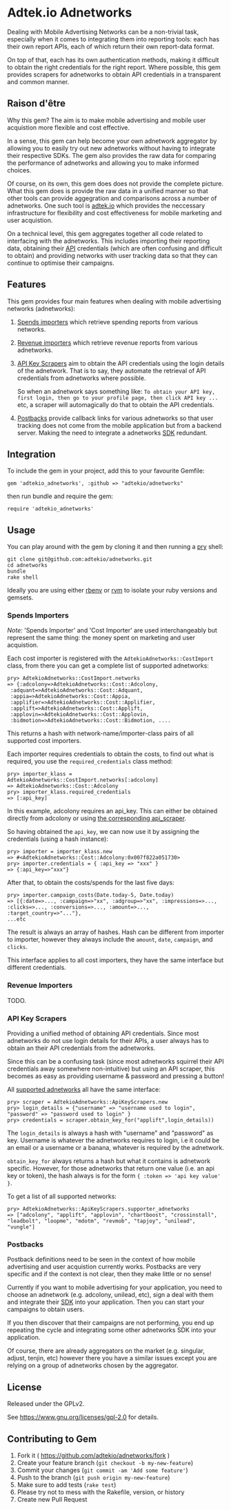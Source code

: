 # Adtek.io Adnetworks

Dealing with Mobile Advertising Networks can be a non-trivial task, especially
when it comes to integrating them into reporting tools: each has their own
report APIs, each of which return their own report-data format.

On top of that, each has its own authentication methods, making it difficult
to obtain the right credentials for the right report. Where possible, this
gem provides scrapers for adnetworks to obtain API credentials in a transparent
and common manner.

## Raison d'être

Why this gem? The aim is to make mobile advertising and mobile user acquistion
more flexible and cost effective.

In a sense, this gem can help become your own adnetwork aggregator by allowing
you to easily try out new adnetworks without having to integrate their
respective SDKs. The gem also provides the raw data for comparing the
performance of adnetworks and allowing you to make informed choices.

Of course, on its own, this gem does does not provide the complete picture.
What this gem does is provide the raw data in a unified manner so that other
tools can provide aggegration and comparisons across a number of
adnetworks. One such tool is [adtek.io][adtek] which provides the neccessary
infrastructure for flexibility and cost effectiveness for mobile
marketing and user acquistion.

On a technical level, this gem aggregates together all code related to
interfacing with the adnetworks. This includes importing their reporting
data, obtaining their [API][api] credentials (which are often confusing and
difficult to obtain) and providing networks with user tracking data so that
they can continue to optimise their campaigns.

## Features

This gem provides four main features when dealing with mobile advertising
networks (adnetworks):

1. [Spends importers][simp] which retrieve spending reports from
   various networks.

2. [Revenue importers][rimp] which retrieve revenue reports from various
   adnetworks.

3. [API Key Scrapers][apsc] aim to obtain the API credentials using the login
   details of the adnetwork. That is to say, they automate the retrieval of
   API credentials from adnetworks where possible.

   So when an adnetwork says something like: ```To obtain your API key, first
   login, then go to your profile page, then click API key ...``` etc, a
   scraper will automagically do that to obtain the API credentials.

4. [Postbacks][pblnk] provide callback links for various adnetworks so
   that user tracking does not come from the mobile application but
   from a backend server. Making the need to integrate a adnetworks
   [SDK][sdk] redundant.

## Integration

To include the gem in your project, add this to your favourite Gemfile:

```
gem 'adtekio_adnetworks', :github => "adtekio/adnetworks"
```

then run bundle and require the gem:

```
require 'adtekio_adnetworks'
```

## Usage

You can play around with the gem by cloning it and then running a
[pry][pry] shell:

```
git clone git@github.com:adtekio/adnetworks.git
cd adnetworks
bundle
rake shell
```

Ideally you are using either [rbenv][rbenv] or [rvm][rvm] to isolate your ruby
versions and gemsets.

### Spends Importers

*Note:* 'Spends Importer' and 'Cost Importer' are used interchangeably but
represent the same thing: the money spent on marketing and user acquistion.

Each cost importer is registered with the `AdtekioAdnetworks::CostImport`
class, from there you can get a complete list of supported adnetworks:

```
pry> AdtekioAdnetworks::CostImport.networks
=> {:adcolony=>AdtekioAdnetworks::Cost::Adcolony,
 :adquant=>AdtekioAdnetworks::Cost::Adquant,
 :appia=>AdtekioAdnetworks::Cost::Appia,
 :applifier=>AdtekioAdnetworks::Cost::Applifier,
 :applift=>AdtekioAdnetworks::Cost::Applift,
 :applovin=>AdtekioAdnetworks::Cost::Applovin,
 :bidmotion=>AdtekioAdnetworks::Cost::Bidmotion, ....
```

This returns a hash with network-name/importer-class pairs of all
supported cost importers.

Each importer requires credentials to obtain the costs, to find out
what is required, you use the `required_credentials` class method:

```
pry> importer_klass = AdtekioAdnetworks::CostImport.networks[:adcolony]
=> AdtekioAdnetworks::Cost::Adcolony
pry> importer_klass.required_credentials
=> [:api_key]
```

In this example, adcolony requires an api_key. This can either be obtained
directly from adcolony or using [the corresponding api_scraper][adcapsc].

So having obtained the `api_key`, we can now use it by assigning the
credentials (using a hash instance):

```
pry> importer = importer_klass.new
=> #<AdtekioAdnetworks::Cost::Adcolony:0x007f822a051730>
pry> importer.credentials = { :api_key => "xxx" }
=> {:api_key=>"xxx"}
```

After that, to obtain the costs/spends for the last five days:

```
pry> importer.campaign_costs(Date.today-5, Date.today)
=> [{:date=>..., :campaign=>"xx", :adgroup=>"xx", :impressions=>..., :clicks=>..., :conversions=>..., :amount=>..., :target_country=>"..."},
...etc
```

The result is always an array of hashes. Hash can be different from importer
to importer, however they always include the `amount`, `date`, `campaign`,
and `clicks`.

This interface applies to all cost importers, they have the same interface but
different credentials.

### Revenue Importers

TODO.

### API Key Scrapers

Providing a unified method of obtaining API credentials. Since most adnetworks
do not use login details for their APIs, a user always has to obtain an
their API credentials from the adnetworks.

Since this can be a confusing task (since most adnetworks squirrel their
API credentials away somewhere non-intuitive) but using an API scraper,
this becomes as easy as providing username & password and pressing a
button!

All [supported adnetworks][libscp] all have the same interface:

```
pry> scraper = AdtekioAdnetworks::ApiKeyScrapers.new
pry> login_details = {"username" => "username used to login", "password" => "password used to login" }
pry> credentials = scraper.obtain_key_for("applift",login_details))
```

The `login_details` is always a hash with "username" and "password" as key.
Username is whatever the adnetworks requires to login, i.e it could be
an email or a username or a banana, whatever is required by the adnetwork.

`obtain_key_for` always returns a hash but what it contains is adnetwork
specific. However, for those adnetworks that return one value (i.e. an api
key or token), the hash always is for the form `{ :token => 'api key value' }`.

To get a list of all supported networks:

```
pry> AdtekioAdnetworks::ApiKeyScrapers.supporter_adnetworks
=> ["adcolony", "applift", "applovin", "chartboost", "crossinstall", "leadbolt", "loopme", "mdotm", "revmob", "tapjoy", "unilead", "vungle"]
```

### Postbacks

Postback definitions need to be seen in the context of how mobile advertising
and user acquistion currently works. Postbacks are very specific and if the
context is not clear, then they make little or no sense!

Currently if you want to mobile advertising for your application, you need
to choose an adnetwork (e.g. adcolony, unilead, etc), sign a deal with them
and integrate their [SDK][sdk] into your application. Then you can start
your campaigns to obtain users.

If you then discover that their campaigns are not performing, you end up
repeating the cycle and integrating some other adnetworks SDK into your
application.

Of course, there are already aggregators on the market (e.g. singular,
adjust, tenjin, etc) however there you have a similar issues except you
are relying on a group of adnetworks chosen by the aggregator.



## License

Released under the GPLv2.

See https://www.gnu.org/licenses/gpl-2.0 for details.

## Contributing to Gem

1. Fork it ( https://github.com/adtekio/adnetworks/fork )
2. Create your feature branch (`git checkout -b my-new-feature`)
3. Commit your changes (`git commit -am 'Add some feature'`)
4. Push to the branch (`git push origin my-new-feature`)
5. Make sure to add tests (`rake test`)
6. Please try not to mess with the Rakefile, version, or history
7. Create new Pull Request

<!-- references, link endpoints, no need to look any further -->
[adtek]: https://www.adtek.io
[adcapsc]: /lib/adtekio_adnetworks/api_key_scrapers/adcolony.rb
[api]: https://en.wikipedia.org/wiki/Application_programming_interface
[apsc]: /lib/adtekio_adnetworks/api_key_scrapers
[libscp]: /lib/adtekio_adnetworks/api_key_scrapers
[pblnk]: /lib/adtekio_adnetworks/postbacks
[pry]: http://pryrepl.org/
[rbenv]: https://github.com/rbenv/rbenv
[rimp]: /lib/adtekio_adnetworks/importers/revenue
[rvm]: https://rvm.io/
[sdk]: https://en.wikipedia.org/wiki/Software_development_kit
[simp]: /lib/adtekio_adnetworks/importers/cost
